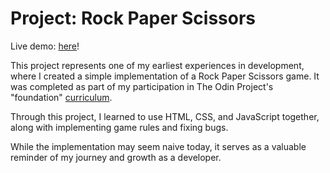 # Project: Rock Paper Scissors

Live demo: [here](https://gregWDumont.github.io/rock-paper-scissors/)!

This project represents one of my earliest experiences in development, where I created a simple implementation of a Rock Paper Scissors game. It was completed as part of my participation in The Odin Project's "foundation" [curriculum](https://www.theodinproject.com/lessons/foundations-rock-paper-scissors).

Through this project, I learned to use HTML, CSS, and JavaScript together, along with implementing game rules and fixing bugs.

While the implementation may seem naive today, it serves as a valuable reminder of my journey and growth as a developer.
